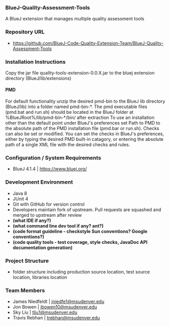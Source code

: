 ### BlueJ-Quality-Assessment-Tools
A BlueJ extension that manages multiple quality assessment tools

### Repository URL
- https://github.com/BlueJ-Code-Quality-Extension-Team/BlueJ-Quality-Assessment-Tools

### Installation Instructions
Copy the jar file quality-tools-extension-0.0.X.jar to the bluej extension directory (BlueJ/lib/extensions)

#### PMD
For default functionality unzip the desired pmd-bin to the BlueJ lib directory (BlueJ/lib) into a folder named pmd-bin-\*.
The pmd executable files (pmd.bat and run.sh) should be located in the BlueJ folder at %BlueJRoot%/lib/pmd-bin-\*/bin/ after extraction
To use an installation other than the default point under BlueJ's preferences set Path to PMD to the absolute path of the PMD installation file (pmd.bar or run.sh).
Checks can also be set or modified. You can set the checks in BlueJ's preferences, either by typing the desired PMD built-in catagory, or entering the absolute path of a single XML file with the desired checks and rules.

### Configuration / System Requirements
- BlueJ 4.1.4 | https://www.bluej.org/

### Development Environment
- Java 8
- JUnit 4
- Git with GitHub for version control
- Developers maintain fork of upstream. Pull requests are squashed and merged to upstream after review
- **(what IDE if any?)**
- **(what command line dev tool if any? ant?)**
- **(code format guideline - checkstyle Sun conventions? Google conventions?)**
- **(code quality tools - test coverage, style checks, JavaDoc API documentation generation)**

### Project Structure
- folder structure including production source location, test source location, libraries location

### Team Members
- James Niedfeldt | jniedfe1@msudenver.edu
- Jon Bowen | jbowen10@msudenver.edu
- Sky Liu | tliu1@msudenver.edu
- Travis Rebhan | trebhan@msudenver.edu
